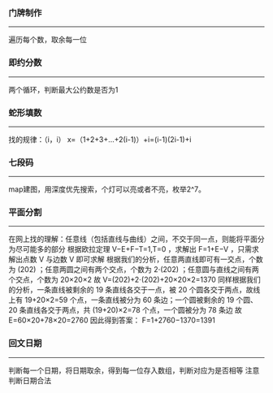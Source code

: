 ### 门牌制作

---

遍历每个数，取余每一位

### 即约分数

---

两个循环，判断最大公约数是否为1

### 蛇形填数

---

找的规律：（i，i） x=（1+2+3+…+2(i-1)）+i=(i-1)(2i-1)+i

### 七段码

---

map建图，用深度优先搜索，个灯可以亮或者不亮，枚举2^7。

### 平面分割

---

在网上找的理解：任意线（包括直线与曲线）之间，不交于同一点，则能将平面分为尽可能多的部分
根据欧拉定理 V−E+F−T=1,T=0 ，求解出 F=1+E−V ，只需求解出点数 V 与边数 V 即可求解
根据我们的分析，任意两直线即可有一交点，个数为 (202) ；任意两圆之间有两个交点，个数为 2⋅(202) ；任意圆与直线之间有两个交点，个数为 20×20×2
故 V=(202)+2⋅(202)+20×20×2=1370
同样根据我们的分析，一条直线被剩余的 19 条直线各交于一点，被 20 个圆各交于两点，故线上有 19+20×2=59 个点，一条直线被分为 60 条边；一个圆被剩余的 19 个圆、 20 条直线各交于两点，共 (19+20)×2=78 个点，一个圆被分为 78 条边
故 E=60×20+78×20=2760
因此得到答案： F=1+2760−1370=1391

### 回文日期

---

判断每一个日期，将日期取余，得到每一位存入数组，判断对应为是否相等
注意判断日期合法